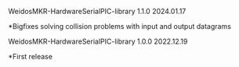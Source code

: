 WeidosMKR-HardwareSerialPIC-library 1.1.0 2024.01.17

*Bigfixes solving collision problems with input and output datagrams

WeidosMKR-HardwareSerialPIC-library 1.0.0 2022.12.19

*First release
